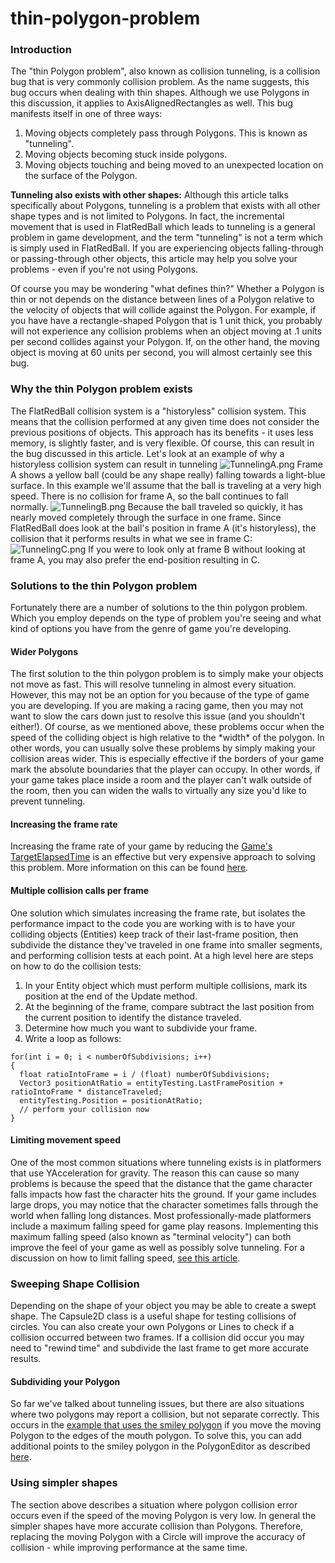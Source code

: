 # thin-polygon-problem

### Introduction

The "thin Polygon problem", also known as collision tunneling, is a collision bug that is very commonly collision problem. As the name suggests, this bug occurs when dealing with thin shapes. Although we use Polygons in this discussion, it applies to AxisAlignedRectangles as well. This bug manifests itself in one of three ways:

1. Moving objects completely pass through Polygons. This is known as "tunneling".
2. Moving objects becoming stuck inside polygons.
3. Moving objects touching and being moved to an unexpected location on the surface of the Polygon.

**Tunneling also exists with other shapes:** Although this article talks specifically about Polygons, tunneling is a problem that exists with all other shape types and is not limited to Polygons. In fact, the incremental movement that is used in FlatRedBall which leads to tunneling is a general problem in game development, and the term "tunneling" is not a term which is simply used in FlatRedBall. If you are experiencing objects falling-through or passing-through other objects, this article may help you solve your problems - even if you're not using Polygons.

Of course you may be wondering "what defines thin?" Whether a Polygon is thin or not depends on the distance between lines of a Polygon relative to the velocity of objects that will collide against the Polygon. For example, if you have have a rectangle-shaped Polygon that is 1 unit thick, you probably will not experience any collision problems when an object moving at .1 units per second collides against your Polygon. If, on the other hand, the moving object is moving at 60 units per second, you will almost certainly see this bug.

### Why the thin Polygon problem exists

The FlatRedBall collision system is a "historyless" collision system. This means that the collision performed at any given time does not consider the previous positions of objects. This approach has its benefits - it uses less memory, is slightly faster, and is very flexible. Of course, this can result in the bug discussed in this article. Let's look at an example of why a historyless collision system can result in tunneling ![TunnelingA.png](../../../../../../media/migrated_media-TunnelingA.png) Frame A shows a yellow ball (could be any shape really) falling towards a light-blue surface. In this example we'll assume that the ball is traveling at a very high speed. There is no collision for frame A, so the ball continues to fall normally. ![TunnelingB.png](../../../../../../media/migrated_media-TunnelingB.png) Because the ball traveled so quickly, it has nearly moved completely through the surface in one frame. Since FlatRedBall does look at the ball's position in frame A (it's historyless), the collision that it performs results in what we see in frame C: ![TunnelingC.png](../../../../../../media/migrated_media-TunnelingC.png) If you were to look only at frame B without looking at frame A, you may also prefer the end-position resulting in C.

### Solutions to the thin Polygon problem

Fortunately there are a number of solutions to the thin polygon problem. Which you employ depends on the type of problem you're seeing and what kind of options you have from the genre of game you're developing.

#### Wider Polygons

The first solution to the thin polygon problem is to simply make your objects not move as fast. This will resolve tunneling in almost every situation. However, this may not be an option for you because of the type of game you are developing. If you are making a racing game, then you may not want to slow the cars down just to resolve this issue (and you shouldn't either!). Of course, as we mentioned above, these problems occur when the speed of the colliding object is high relative to the \*width\* of the polygon. In other words, you can usually solve these problems by simply making your collision areas wider. This is especially effective if the borders of your game mark the absolute boundaries that the player can occupy. In other words, if your game takes place inside a room and the player can't walk outside of the room, then you can widen the walls to virtually any size you'd like to prevent tunneling.

#### Increasing the frame rate

Increasing the frame rate of your game by reducing the [Game's TargetElapsedTime](../../../../microsoft-xna-framework/game/targetelapsedtime.md) is an effective but very expensive approach to solving this problem. More information on this can be found [here](../../../../../../frb/docs/index.php).

#### Multiple collision calls per frame

One solution which simulates increasing the frame rate, but isolates the performance impact to the code you are working with is to have your colliding objects (Entities) keep track of their last-frame position, then subdivide the distance they've traveled in one frame into smaller segments, and performing collision tests at each point. At a high level here are steps on how to do the collision tests:

1. In your Entity object which must perform multiple collisions, mark its position at the end of the Update method.
2. At the beginning of the frame, compare subtract the last position from the current position to identify the distance traveled.
3. Determine how much you want to subdivide your frame.
4. Write a loop as follows:

&#x20;

```
for(int i = 0; i < numberOfSubdivisions; i++)
{
  float ratioIntoFrame = i / (float) numberOfSubdivisions;
  Vector3 positionAtRatio = entityTesting.LastFramePosition + ratioIntoFrame * distanceTraveled;
  entityTesting.Position = positionAtRatio;
  // perform your collision now  
}
```

#### Limiting movement speed

One of the most common situations where tunneling exists is in platformers that use YAcceleration for gravity. The reason this can cause so many problems is because the speed that the distance that the game character falls impacts how fast the character hits the ground. If your game includes large drops, you may notice that the character sometimes falls through the world when falling long distances. Most professionally-made platformers include a maximum falling speed for game play reasons. Implementing this maximum falling speed (also known as "terminal velocity") can both improve the feel of your game as well as possibly solve tunneling. For a discussion on how to limit falling speed, [see this article](../../../../../../frb/docs/index.php).

### Sweeping Shape Collision

Depending on the shape of your object you may be able to create a swept shape. The Capsule2D class is a useful shape for testing collisions of circles. You can also create your own Polygons or Lines to check if a collision occurred between two frames. If a collision did occur you may need to "rewind time" and subdivide the last frame to get more accurate results.

#### Subdividing your Polygon

So far we've talked about tunneling issues, but there are also situations where two polygons may report a collision, but not separate correctly. This occurs in the [example that uses the smiley polygon](../../../../../../frb/docs/index.php#Loading_Polygons_from_File_.28.plylstx.29) if you move the moving Polygon to the edges of the mouth polygon. To solve this, you can add additional points to the smiley polygon in the PolygonEditor as described [here](../../../../../../frb/docs/index.php#Add_Point_Button).

### Using simpler shapes

The section above describes a situation where polygon collision error occurs even if the speed of the moving Polygon is very low. In general the simpler shapes have more accurate collision than Polygons. Therefore, replacing the moving Polygon with a Circle will improve the accuracy of collision - while improving performance at the same time.
